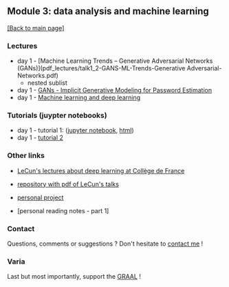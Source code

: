 ## Module 3: data analysis and machine learning

[[Back to main page]](../index.md)

### Lectures

- day 1 - [Machine Learning Trends – Generative Adversarial
Networks (GANs)](pdf_lectures/talk1_2-GANS-ML-Trends-Generative Adversarial-Networks.pdf)
    - nested sublist
- day 1 - [GANs - Implicit Generative Modeling for Password
Estimation](pdf_lectures/talk1_2-GANS-Passwords-Implicit-Generative-Modeling-for-Password-Estimation.pdf)
- day 1 - [Machine learning and deep learning](pdf_lectures/talk2_3-Lecture-1_MLandDL.pdf)

### Tutorials (juypter notebooks)
- day 1 - tutorial 1: ([jupyter notebook](tutorials/TutorialI.ipynb), [html](tutorials/TutorialI.html))
- day 1 - [tutorial 2](tutorials/tutorial_2/Tutorial_II.ipynb)

### Other links

- [LeCun's lectures about deep learning at Collège de France](https://www.college-de-france.fr/site/yann-lecun/_audiovideos.htm)
- [repository with pdf of LeCun's talks](https://drive.google.com/drive/folders/0BxKBnD5y2M8NUXhZaXBCNXE4QlE)

- [personal project](mz_cnn)
- [personal reading notes - part 1]

### Contact

Questions, comments or suggestions ? Don't hesitate to [contact me](zufferey.marie@bluewin.ch) !

### Varia

Last but most importantly, support the [GRAAL](http://graal-defenseanimale.org) !

